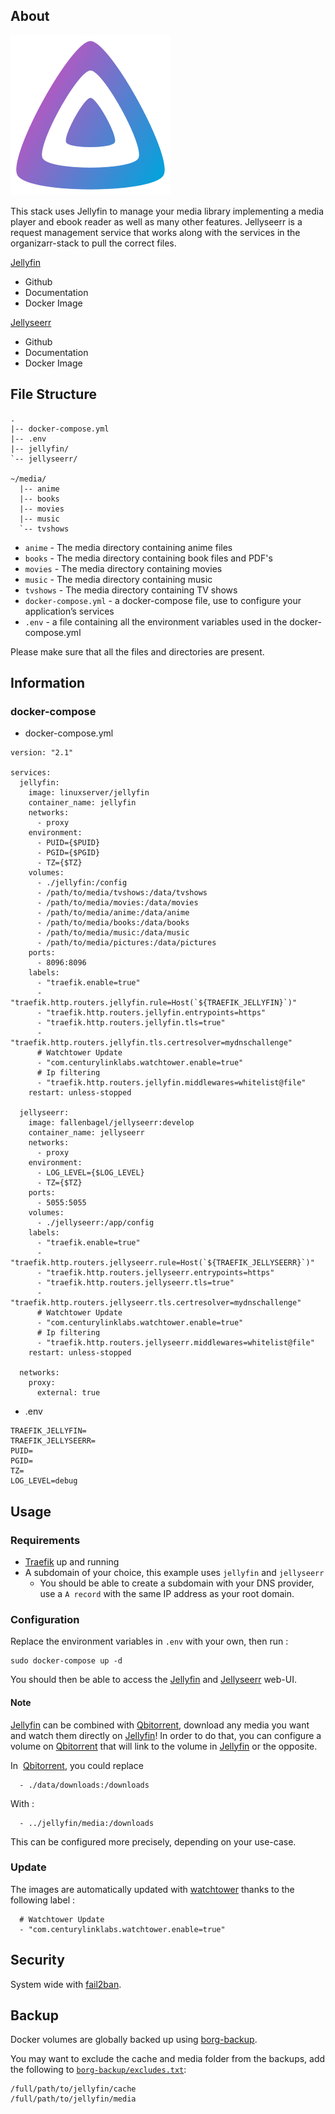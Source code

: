 About
-----

[![](https://github.com/BaptisteBdn/docker-selfhosted-apps/raw/main/_utilities/jellyfin.png)](https://github.com/BaptisteBdn/docker-selfhosted-apps/blob/main/_utilities/jellyfin.png)

This stack uses Jellyfin to manage your media library implementing a media player and ebook reader as well as many other features. Jellyseerr is a request management service that works along with the services in the organizarr-stack to pull the correct files.

[Jellyfin](#root/80USfCAGrCMG)

*   Github
*   Documentation
*   Docker Image

[Jellyseerr](#root/XjAjOfcwuU0i)

*   Github
*   Documentation
*   Docker Image

File Structure
--------------

```text-plain
.
|-- docker-compose.yml
|-- .env
|-- jellyfin/
`-- jellyseerr/

~/media/
  |-- anime
  |-- books
  |-- movies
  |-- music
  `-- tvshows
```

*   `anime` - The media directory containing anime files
*   `books` - The media directory containing book files and PDF's
*   `movies` - The media directory containing movies
*   `music` - The media directory containing music
*   `tvshows` - The media directory containing TV shows
*   `docker-compose.yml` - a docker-compose file, use to configure your application’s services
*   `.env` - a file containing all the environment variables used in the docker-compose.yml

Please make sure that all the files and directories are present.

Information
-----------

### docker-compose

*   docker-compose.yml

```text-plain
version: "2.1" 

services: 
  jellyfin: 
    image: linuxserver/jellyfin 
    container_name: jellyfin 
    networks: 
      - proxy 
    environment: 
      - PUID={$PUID}
      - PGID={$PGID}
      - TZ={$TZ} 
    volumes: 
      - ./jellyfin:/config 
      - /path/to/media/tvshows:/data/tvshows 
      - /path/to/media/movies:/data/movies 
      - /path/to/media/anime:/data/anime 
      - /path/to/media/books:/data/books 
      - /path/to/media/music:/data/music 
      - /path/to/media/pictures:/data/pictures 
    ports: 
      - 8096:8096 
    labels: 
      - "traefik.enable=true" 
      - "traefik.http.routers.jellyfin.rule=Host(`${TRAEFIK_JELLYFIN}`)" 
      - "traefik.http.routers.jellyfin.entrypoints=https" 
      - "traefik.http.routers.jellyfin.tls=true" 
      - "traefik.http.routers.jellyfin.tls.certresolver=mydnschallenge" 
      # Watchtower Update 
      - "com.centurylinklabs.watchtower.enable=true" 
      # Ip filtering 
      - "traefik.http.routers.jellyfin.middlewares=whitelist@file" 
    restart: unless-stopped 
  
  jellyseerr: 
    image: fallenbagel/jellyseerr:develop 
    container_name: jellyseerr 
    networks: 
      - proxy 
    environment: 
      - LOG_LEVEL={$LOG_LEVEL} 
      - TZ={$TZ} 
    ports: 
      - 5055:5055 
    volumes: 
      - ./jellyseerr:/app/config 
    labels: 
      - "traefik.enable=true" 
      - "traefik.http.routers.jellyseerr.rule=Host(`${TRAEFIK_JELLYSEERR}`)" 
      - "traefik.http.routers.jellyseerr.entrypoints=https" 
      - "traefik.http.routers.jellyseerr.tls=true" 
      - "traefik.http.routers.jellyseerr.tls.certresolver=mydnschallenge" 
      # Watchtower Update 
      - "com.centurylinklabs.watchtower.enable=true" 
      # Ip filtering 
      - "traefik.http.routers.jellyseerr.middlewares=whitelist@file" 
    restart: unless-stopped 
      
  networks: 
    proxy: 
      external: true
```

*   .env

```text-plain
TRAEFIK_JELLYFIN=
TRAEFIK_JELLYSEERR=
PUID=
PGID=
TZ=
LOG_LEVEL=debug
```

Usage
-----

### Requirements

*   [Traefik](#root/7Zv8K6vdcLKg) up and running
*   A subdomain of your choice, this example uses `jellyfin` and `jellyseerr`
    *   You should be able to create a subdomain with your DNS provider, use a `A record` with the same IP address as your root domain.

### Configuration

Replace the environment variables in `.env` with your own, then run :

```text-plain
sudo docker-compose up -d
```

You should then be able to access the [Jellyfin](#root/80USfCAGrCMG) and [Jellyseerr](#root/XjAjOfcwuU0i) web-UI.

#### Note

[Jellyfin](#root/80USfCAGrCMG) can be combined with [Qbitorrent](#root/Ta5BTFNWjGyL), download any media you want and watch them directly on [Jellyfin](#root/80USfCAGrCMG)! In order to do that, you can configure a volume on [Qbitorrent](#root/Ta5BTFNWjGyL) that will link to the volume in [Jellyfin](#root/80USfCAGrCMG) or the opposite.

In  [Qbitorrent](#root/Ta5BTFNWjGyL), you could replace

```text-plain
  - ./data/downloads:/downloads
```

With :

```text-plain
  - ../jellyfin/media:/downloads
```

This can be configured more precisely, depending on your use-case.

### Update

The images are automatically updated with [watchtower](#root/erRihXn8XDdG) thanks to the following label :

```text-plain
  # Watchtower Update
  - "com.centurylinklabs.watchtower.enable=true"
```

Security
--------

System wide with [fail2ban](#root/rH6XoBOOOwjp).

Backup
------

Docker volumes are globally backed up using [borg-backup](#root/Da55PSbiIxr1).

You may want to exclude the cache and media folder from the backups, add the following to [`borg-backup/excludes.txt`](#root/q9ZDiG1wZZnl):

```text-plain
/full/path/to/jellyfin/cache
/full/path/to/jellyfin/media
```